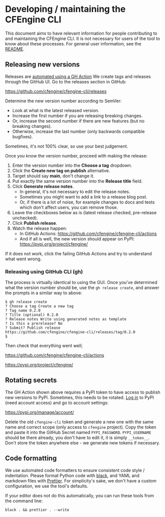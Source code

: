 # Developing / maintaining the CFEngine CLI

This document aims to have relevant information for people contributing to and maintaining the CFEngine CLI.
It is not necessary for users of the tool to know about these processes.
For general user information, see the [README](./README.md).

## Releasing new versions

Releases are [automated using a GH Action](https://github.com/cfengine/cfengine-cli/blob/main/.github/workflows/pypi-publish.yml)
We create tags and releases through the GitHub UI.
Go to the releases section in GitHub:

https://github.com/cfengine/cfengine-cli/releases

Determine the new version number according to SemVer:

- Look at what is the latest released version.
- Increase the first number if you are releasing breaking changes.
- Or, increase the second number if there are new features (but no breaking changes).
- Otherwise, increase the last number (only backwards compatible bugfixes).

Sometimes, it's not 100% clear, so use your best judgement.

Once you know the version number, proceed with making the release:

1. Enter the version number into the **Choose a tag** dropdown.
2. Click the **Create new tag on publish** alternative.
3. Target should say **main**, don't change it.
4. Put exactly the same version number into the **Release title** field.
5. Click **Generate release notes**.
   - In general, it's not necessary to edit the release notes.
   - Sometimes you might want to add a link to a release blog post.
   - Or, if there is a lot of noise, for example changes to docs and tests which don't affect users, you can remove those.
6. Leave the checkboxes below as is (latest release checked, pre-release unchecked).
7. Click **Publish release**.
8. Watch the release happen:
   - In GitHub Actions: https://github.com/cfengine/cfengine-cli/actions
   - And if all is well, the new version should appear on PyPI: https://pypi.org/project/cfengine/

If it does not work, click the failing GitHub Actions and try to understand what went wrong.

### Releasing using GitHub CLI (gh)

The process is virtually identical to using the GUI.
Once you've determined what the version number should be, use the `gh release create`, and answer the prompts in a similar way to above:

```
$ gh release create
? Choose a tag Create a new tag
? Tag name 0.2.0
? Title (optional) 0.2.0
? Release notes Write using generated notes as template
? Is this a prerelease? No
? Submit? Publish release
https://github.com/cfengine/cfengine-cli/releases/tag/0.2.0
$
```

Then check that everything went well;

https://github.com/cfengine/cfengine-cli/actions

https://pypi.org/project/cfengine/

## Rotating secrets

The GH Action shown above requires a PyPI token to have access to publish new versions to PyPI.
Sometimes, this needs to be rotated.
[Log in](https://pypi.org/account/login/) to PyPI (need account access) and go to account settings:

https://pypi.org/manage/account/

Delete the old `cfengine-cli` token and generate a new one with the same name and correct scope (only access to `cfengine` project).
Copy the token and paste it into the GitHub Secret named `PYPI_PASSWORD`.
`PYPI_USERNAME` should be there already, you don't have to edit it, it is simply `__token__`.
Don't store the token anywhere else - we generate new tokens if necessary.

## Code formatting

We use automated code formatters to ensure consistent code style / indentation.
Please format Python code with [black](https://pypi.org/project/black/), and YAML and markdown files with [Prettier](https://prettier.io/).
For simplicity's sake, we don't have a custom configuration, we use the tool's defaults.

If your editor does not do this automatically, you can run these tools from the command line:

```
black . && prettier . --write
```
